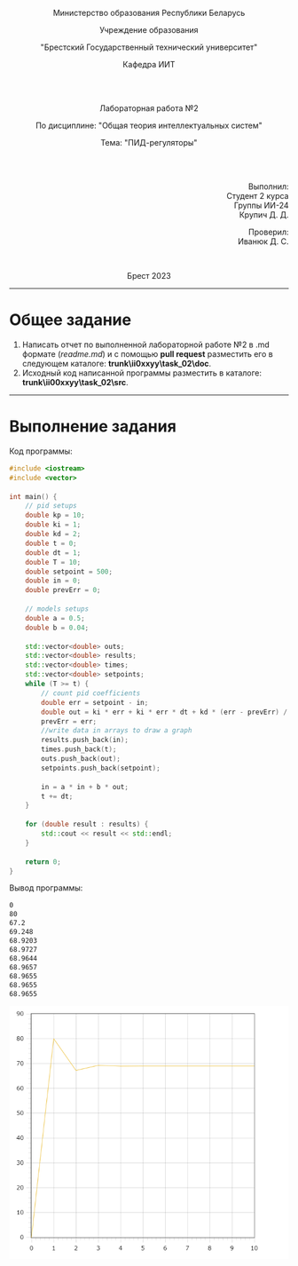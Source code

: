 <p align="center">Министерство образования Республики Беларусь</p>
<p align="center">Учреждение образования</p>
<p align="center">"Брестский Государственный технический университет"</p>
<p align="center">Кафедра ИИТ</p>
<br>
<br>
<p align="center">Лабораторная работа №2</p>
<p align="center">По дисциплине: "Общая теория интеллектуальных систем"</p>
<p align="center">Тема: "ПИД-регуляторы"</p>
<br>
<br>
<p align="right">Выполнил:<br>Студент 2 курса<br>Группы ИИ-24<br>Крупич Д. Д.</p>
<p align="right">Проверил:<br>Иванюк Д. С.</p>
<br>
<p align="center">Брест 2023</p>

---

# Общее задание #
1. Написать отчет по выполненной лабораторной работе №2 в .md формате (*readme.md*) и с помощью **pull request** разместить его в следующем каталоге: **trunk\ii0xxyy\task_02\doc**.
2. Исходный код написанной программы разместить в каталоге: **trunk\ii00xxyy\task_02\src**.
---

# Выполнение задания #

Код программы:
```C++
#include <iostream>
#include <vector>

int main() {
    // pid setups
    double kp = 10;
    double ki = 1;
    double kd = 2;
    double t = 0;
    double dt = 1;
    double T = 10;
    double setpoint = 500;
    double in = 0;
    double prevErr = 0;

    // models setups
    double a = 0.5;
    double b = 0.04;

    std::vector<double> outs;
    std::vector<double> results;
    std::vector<double> times;
    std::vector<double> setpoints;
    while (T >= t) {
        // count pid coefficients
        double err = setpoint - in;
        double out = ki * err + ki * err * dt + kd * (err - prevErr) / dt;
        prevErr = err;
        //write data in arrays to draw a graph
        results.push_back(in);
        times.push_back(t);
        outs.push_back(out);
        setpoints.push_back(setpoint);

        in = a * in + b * out;
        t += dt;
    }

    for (double result : results) {
        std::cout << result << std::endl;
    }

    return 0;
}
```
Вывод программы:
```
0
80
67.2
69.248
68.9203
68.9727
68.9644
68.9657
68.9655
68.9655
68.9655

```
![](picture.png)
